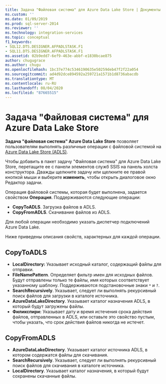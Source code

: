 ```yaml
---
title: Задача "Файловая система" для Azure Data Lake Store | Документы Майкрософт
ms.custom: ''
ms.date: 01/09/2019
ms.prod: sql-server-2014
ms.reviewer: ''
ms.technology: integration-services
ms.topic: conceptual
f1_keywords:
- SQL12.DTS.DESIGNER.AFPADLSTASK.F1
- SQL11.DTS.DESIGNER.AFPADLSTASK.F1
ms.assetid: 02b9edd7-6ef9-463e-abbf-e1830bcae875
author: chugugrace
ms.author: chugu
ms.openlocfilehash: 1bc37e774c5346190635e50259deb47f2f22a054
ms.sourcegitcommit: ad4d92dce894592a259721a1571b1d8736abacdb
ms.translationtype: MT
ms.contentlocale: ru-RU
ms.lasthandoff: 08/04/2020
ms.locfileid: "87665515"
---
```

# <a name="azure-data-lake-store-file-system-task"></a>Задача "Файловая система" для Azure Data Lake Store

**Задача "файловая система" Azure Data Lake Store** позволяет пользователям выполнять различные операции с файловой системой на [Azure Data Lake Store (ADLS)](https://azure.microsoft.com/services/data-lake-store/).

Чтобы добавить в пакет задачу "Файловая система" для Azure Data Lake Store, перетащите ее с панели элементов служб SSIS на панель холста конструктора. Дважды щелкните задачу или щелкните ее правой кнопкой мыши и выберите **изменить**, чтобы открыть диалоговое окно Редактор задачи.

Операция файловой системы, которая будет выполнена, задается свойством **Операция**. Поддерживаются следующие операции:

* **CopyToADLS**. Загрузка файлов в ADLS.
* **CopyFromADLS**. Скачивание файлов из ADLS.

Для любой операции необходимо указать диспетчер подключений Azure Data Lake.

Ниже приведены описания свойств, характерных для каждой операции.

## <a name="copytoadls"></a>CopyToADLS

* **LocalDirectory:** Указывает исходный каталог, содержащий файлы для отправки.
* **FileNamePattern**. Определяет фильтр имен для исходных файлов. Будут отправлены только те файлы, имя которых соответствует указанному шаблону. Поддерживаются подстановочные знаки `*` и `?`.
* **SearchRecursively**. Указывает, следует ли выполнять рекурсивный поиск файлов для загрузки в каталоге источника.
* **AzureDataLakeDirectory**. Указывает каталог назначения ADLS, в который будут загружены файлы.
* **Филикспири:** Указывает дату и время истечения срока действия файлов, отправленных в ADLS, или оставьте это свойство пустым, чтобы указать, что срок действия файлов никогда не истечет.

## <a name="copyfromadls"></a>CopyFromADLS

* **AzureDataLakeDirectory**. Указывает каталог источника ADLS, в котором содержатся файлы для скачивания.
* **SearchRecursively**. Указывает, следует ли выполнять рекурсивный поиск файлов для скачивания в каталоге источника.
* **LocalDirectory**. Указывает каталог назначения, в который будут сохранены скачанные файлы.

